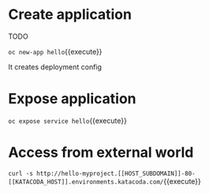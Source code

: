 

# Create application 

TODO

``oc new-app hello``{{execute}}

It creates deployment config


# Expose application 

``oc expose service hello``{{execute}}

# Access from external world

``curl -s http://hello-myproject.[[HOST_SUBDOMAIN]]-80-[[KATACODA_HOST]].environments.katacoda.com/``{{execute}}